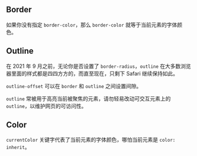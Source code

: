 ## Border

如果你没有指定 `border-color`，那么 `border-color` 就等于当前元素的字体颜色。

## Outline

在 2021 年 9 月之前，无论你是否设置了 `border-radius`，`outline` 在大多数浏览器里面的样式都是四四方方的，而直至现在，只剩下 Safari 继续保持如此。

`outline-offset` 可以在 `border` 和 `outline` 之间设置间隙。

`outline` 常被用于高亮当前被聚焦的元素，请勿轻易改动可交互元素上的 `outline`，以维护网页的可访问性。

## Color

`currentColor` 关键字代表了当前元素的字体颜色，哪怕当前元素是 `color: inherit`。